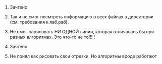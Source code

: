 1. Зачтено

2. Так и не смог посмтреть информацию о всех файлах в директории (см. требования к лаб.раб). 

3. Не смог нарисовать НИ ОДНОЙ линии, которая отличалась бы при разных алгоритмах. Это что-то не то!!!!!

4. Зачтено

5. Не понял как рисовать свои отрезки. Но алгоритмы вроде работают

